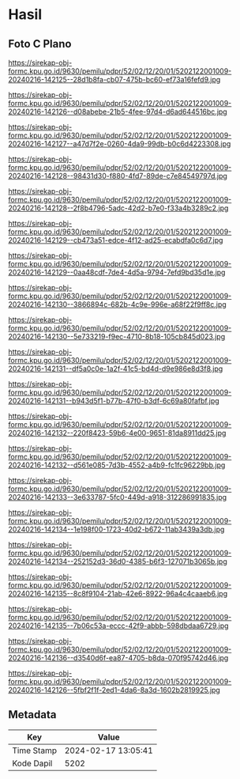 # Hasil

## Foto C Plano

https://sirekap-obj-formc.kpu.go.id/9630/pemilu/pdpr/52/02/12/20/01/5202122001009-20240216-142125--28d1b8fa-cb07-475b-bc60-ef73a16fefd9.jpg

https://sirekap-obj-formc.kpu.go.id/9630/pemilu/pdpr/52/02/12/20/01/5202122001009-20240216-142126--d08abebe-21b5-4fee-97d4-d6ad644516bc.jpg

https://sirekap-obj-formc.kpu.go.id/9630/pemilu/pdpr/52/02/12/20/01/5202122001009-20240216-142127--a47d7f2e-0260-4da9-99db-b0c6d4223308.jpg

https://sirekap-obj-formc.kpu.go.id/9630/pemilu/pdpr/52/02/12/20/01/5202122001009-20240216-142128--98431d30-f880-4fd7-89de-c7e84549797d.jpg

https://sirekap-obj-formc.kpu.go.id/9630/pemilu/pdpr/52/02/12/20/01/5202122001009-20240216-142128--2f8b4796-5adc-42d2-b7e0-f33a4b3289c2.jpg

https://sirekap-obj-formc.kpu.go.id/9630/pemilu/pdpr/52/02/12/20/01/5202122001009-20240216-142129--cb473a51-edce-4f12-ad25-ecabdfa0c6d7.jpg

https://sirekap-obj-formc.kpu.go.id/9630/pemilu/pdpr/52/02/12/20/01/5202122001009-20240216-142129--0aa48cdf-7de4-4d5a-9794-7efd9bd35d1e.jpg

https://sirekap-obj-formc.kpu.go.id/9630/pemilu/pdpr/52/02/12/20/01/5202122001009-20240216-142130--3866894c-682b-4c9e-996e-a68f22f9ff8c.jpg

https://sirekap-obj-formc.kpu.go.id/9630/pemilu/pdpr/52/02/12/20/01/5202122001009-20240216-142130--5e733219-f9ec-4710-8b18-105cb845d023.jpg

https://sirekap-obj-formc.kpu.go.id/9630/pemilu/pdpr/52/02/12/20/01/5202122001009-20240216-142131--df5a0c0e-1a2f-41c5-bd4d-d9e986e8d3f8.jpg

https://sirekap-obj-formc.kpu.go.id/9630/pemilu/pdpr/52/02/12/20/01/5202122001009-20240216-142131--b943d5f1-b77b-47f0-b3df-6c69a80fafbf.jpg

https://sirekap-obj-formc.kpu.go.id/9630/pemilu/pdpr/52/02/12/20/01/5202122001009-20240216-142132--220f8423-59b6-4e00-9651-81da8911dd25.jpg

https://sirekap-obj-formc.kpu.go.id/9630/pemilu/pdpr/52/02/12/20/01/5202122001009-20240216-142132--d561e085-7d3b-4552-a4b9-fc1fc96229bb.jpg

https://sirekap-obj-formc.kpu.go.id/9630/pemilu/pdpr/52/02/12/20/01/5202122001009-20240216-142133--3e633787-5fc0-449d-a918-312286991835.jpg

https://sirekap-obj-formc.kpu.go.id/9630/pemilu/pdpr/52/02/12/20/01/5202122001009-20240216-142134--1e198f00-1723-40d2-b672-11ab3439a3db.jpg

https://sirekap-obj-formc.kpu.go.id/9630/pemilu/pdpr/52/02/12/20/01/5202122001009-20240216-142134--252152d3-36d0-4385-b6f3-127071b3065b.jpg

https://sirekap-obj-formc.kpu.go.id/9630/pemilu/pdpr/52/02/12/20/01/5202122001009-20240216-142135--8c8f9104-21ab-42e6-8922-96a4c4caaeb6.jpg

https://sirekap-obj-formc.kpu.go.id/9630/pemilu/pdpr/52/02/12/20/01/5202122001009-20240216-142135--7b06c53a-eccc-42f9-abbb-598dbdaa6729.jpg

https://sirekap-obj-formc.kpu.go.id/9630/pemilu/pdpr/52/02/12/20/01/5202122001009-20240216-142136--d3540d6f-ea87-4705-b8da-070f95742d46.jpg

https://sirekap-obj-formc.kpu.go.id/9630/pemilu/pdpr/52/02/12/20/01/5202122001009-20240216-142126--5fbf2f1f-2ed1-4da6-8a3d-1602b2819925.jpg


## Metadata

| Key        | Value               |
| ---------- | ------------------- |
| Time Stamp | 2024-02-17 13:05:41 |
| Kode Dapil | 5202                |



